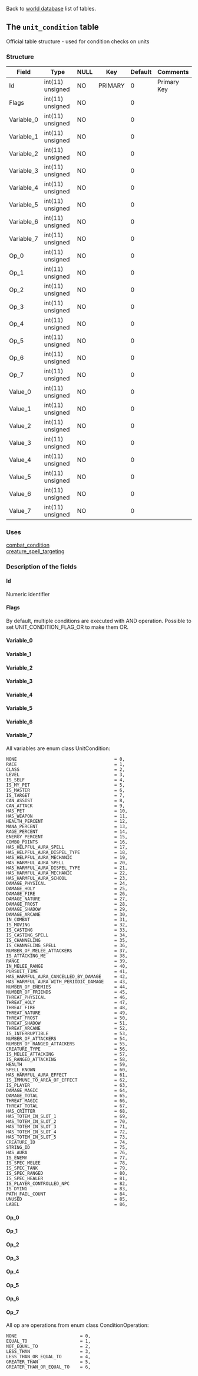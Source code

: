 Back to [world database](mangosdb_struct) list of tables.

## The `unit_condition` table

Official table structure - used for condition checks on units

### Structure

| Field                           | Type             | NULL | Key     | Default | Comments                    |
| ------------------------------- | ---------------- | ---- | ------- | ------- | --------------------------- |
| Id          | int(11) unsigned | NO   | PRIMARY | 0       | Primary Key |
| Flags       | int(11) unsigned | NO   |         | 0       |             |
| Variable_0  | int(11) unsigned | NO   |         | 0       |             |
| Variable_1  | int(11) unsigned | NO   |         | 0       |             |
| Variable_2  | int(11) unsigned | NO   |         | 0       |             |
| Variable_3  | int(11) unsigned | NO   |         | 0       |             |
| Variable_4  | int(11) unsigned | NO   |         | 0       |             |
| Variable_5  | int(11) unsigned | NO   |         | 0       |             |
| Variable_6  | int(11) unsigned | NO   |         | 0       |             |
| Variable_7  | int(11) unsigned | NO   |         | 0       |             |
| Op_0        | int(11) unsigned | NO   |         | 0       |             |
| Op_1        | int(11) unsigned | NO   |         | 0       |             |
| Op_2        | int(11) unsigned | NO   |         | 0       |             |
| Op_3        | int(11) unsigned | NO   |         | 0       |             |
| Op_4        | int(11) unsigned | NO   |         | 0       |             |
| Op_5        | int(11) unsigned | NO   |         | 0       |             |
| Op_6        | int(11) unsigned | NO   |         | 0       |             |
| Op_7        | int(11) unsigned | NO   |         | 0       |             |
| Value_0     | int(11) unsigned | NO   |         | 0       |             |
| Value_1     | int(11) unsigned | NO   |         | 0       |             |
| Value_2     | int(11) unsigned | NO   |         | 0       |             |
| Value_3     | int(11) unsigned | NO   |         | 0       |             |
| Value_4     | int(11) unsigned | NO   |         | 0       |             |
| Value_5     | int(11) unsigned | NO   |         | 0       |             |
| Value_6     | int(11) unsigned | NO   |         | 0       |             |
| Value_7     | int(11) unsigned | NO   |         | 0       |             |

### Uses

[combat_condition](combat_condition)  
[creature_spell_targeting](creature_spell_targeting)  

### Description of the fields

#### Id

Numeric identifier

#### Flags

By default, multiple conditions are executed with AND operation. Possible to set UNIT_CONDITION_FLAG_OR to make them OR.

#### Variable_0
#### Variable_1
#### Variable_2
#### Variable_3
#### Variable_4
#### Variable_5
#### Variable_6
#### Variable_7

All variables are enum class UnitCondition:

    NONE                                     = 0,
    RACE                                     = 1,
    CLASS                                    = 2,
    LEVEL                                    = 3,
    IS_SELF                                  = 4,
    IS_MY_PET                                = 5,
    IS_MASTER                                = 6,
    IS_TARGET                                = 7,
    CAN_ASSIST                               = 8,
    CAN_ATTACK                               = 9,
    HAS_PET                                  = 10,
    HAS_WEAPON                               = 11,
    HEALTH_PERCENT                           = 12,
    MANA_PERCENT                             = 13,
    RAGE_PERCENT                             = 14,
    ENERGY_PERCENT                           = 15,
    COMBO_POINTS                             = 16,
    HAS_HELPFUL_AURA_SPELL                   = 17,
    HAS_HELPFUL_AURA_DISPEL_TYPE             = 18,
    HAS_HELPFUL_AURA_MECHANIC                = 19,
    HAS_HARMFUL_AURA_SPELL                   = 20,
    HAS_HARMFUL_AURA_DISPEL_TYPE             = 21,
    HAS_HARMFUL_AURA_MECHANIC                = 22,
    HAS_HARMFUL_AURA_SCHOOL                  = 23,
    DAMAGE_PHYSICAL                          = 24,
    DAMAGE_HOLY                              = 25,
    DAMAGE_FIRE                              = 26,
    DAMAGE_NATURE                            = 27,
    DAMAGE_FROST                             = 28,
    DAMAGE_SHADOW                            = 29,
    DAMAGE_ARCANE                            = 30,
    IN_COMBAT                                = 31,
    IS_MOVING                                = 32,
    IS_CASTING                               = 33,
    IS_CASTING_SPELL                         = 34,
    IS_CHANNELING                            = 35,
    IS_CHANNELING_SPELL                      = 36,
    NUMBER_OF_MELEE_ATTACKERS                = 37,
    IS_ATTACKING_ME                          = 38,
    RANGE                                    = 39,
    IN_MELEE_RANGE                           = 40,
    PURSUIT_TIME                             = 41,
    HAS_HARMFUL_AURA_CANCELLED_BY_DAMAGE     = 42,
    HAS_HARMFUL_AURA_WITH_PERIODIC_DAMAGE    = 43,
    NUMBER_OF_ENEMIES                        = 44,
    NUMBER_OF_FRIENDS                        = 45,
    THREAT_PHYSICAL                          = 46,
    THREAT_HOLY                              = 47,
    THREAT_FIRE                              = 48,
    THREAT_NATURE                            = 49,
    THREAT_FROST                             = 50,
    THREAT_SHADOW                            = 51,
    THREAT_ARCANE                            = 52,
    IS_INTERRUPTIBLE                         = 53,
    NUMBER_OF_ATTACKERS                      = 54,
    NUMBER_OF_RANGED_ATTACKERS               = 55,
    CREATURE_TYPE                            = 56,
    IS_MELEE_ATTACKING                       = 57,
    IS_RANGED_ATTACKING                      = 58,
    HEALTH                                   = 59,
    SPELL_KNOWN                              = 60,
    HAS_HARMFUL_AURA_EFFECT                  = 61,
    IS_IMMUNE_TO_AREA_OF_EFFECT              = 62,
    IS_PLAYER                                = 63,
    DAMAGE_MAGIC                             = 64,
    DAMAGE_TOTAL                             = 65,
    THREAT_MAGIC                             = 66,
    THREAT_TOTAL                             = 67,
    HAS_CRITTER                              = 68,
    HAS_TOTEM_IN_SLOT_1                      = 69,
    HAS_TOTEM_IN_SLOT_2                      = 70,
    HAS_TOTEM_IN_SLOT_3                      = 71,
    HAS_TOTEM_IN_SLOT_4                      = 72,
    HAS_TOTEM_IN_SLOT_5                      = 73,
    CREATURE_ID                              = 74,
    STRING_ID                                = 75,
    HAS_AURA                                 = 76,
    IS_ENEMY                                 = 77,
    IS_SPEC_MELEE                            = 78,
    IS_SPEC_TANK                             = 79,
    IS_SPEC_RANGED                           = 80,
    IS_SPEC_HEALER                           = 81,
    IS_PLAYER_CONTROLLED_NPC                 = 82,
    IS_DYING                                 = 83,
    PATH_FAIL_COUNT                          = 84,
    UNUSED                                   = 85,
    LABEL                                    = 86,

#### Op_0
#### Op_1
#### Op_2
#### Op_3
#### Op_4
#### Op_5
#### Op_6
#### Op_7

All op are operations from enum class ConditionOperation:

    NONE                        = 0,
    EQUAL_TO                    = 1,
    NOT_EQUAL_TO                = 2,
    LESS_THAN                   = 3,
    LESS_THAN_OR_EQUAL_TO       = 4,
    GREATER_THAN                = 5,
    GREATER_THAN_OR_EQUAL_TO    = 6,

